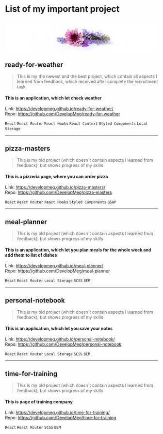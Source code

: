 # List of my important project

![flowers image](./image.png)

## ready-for-weather

> This is my the newest and the best project, which contain all aspects I learned from feedback, which received after complete the recruitment task.

#### This is an application, which let check weather

Link: https://developmeg.github.io/ready-for-weather/  
Repo: https://github.com/DevelopMeg/ready-for-weather

`React` `React Router` `React Hooks` `React Context` `Styled Components` `Local Storage`

---

## pizza-masters

> This is my old project (which doesn`t contain aspects I learned from feedback), but shows progress of my skills

#### This is a pizzeria page, where you can order pizza

Link: https://developmeg.github.io/pizza-masters/  
Repo: https://github.com/DevelopMeg/pizza-masters

`React` `React Router` `React Hooks` `Styled Components` `GSAP`

---

## meal-planner

> This is my old project (which doesn`t contain aspects I learned from feedback), but shows progress of my skills

#### This is an application, which let you plan meals for the whole week and add them to list of dishes

Link: https://developmeg.github.io/meal-planner/  
Repo: https://github.com/DevelopMeg/meal-planner

`React` `React Router` `Local Storage` `SCSS` `BEM`

---

## personal-notebook

> This is my old project (which doesn`t contain aspects I learned from feedback), but shows progress of my skills

#### This is an application, which let you save your notes

Link: https://developmeg.github.io/personal-notebook/  
Repo: https://github.com/DevelopMeg/personal-notebook

`React` `React Router` `Local Storage` `SCSS` `BEM`

---

## time-for-training

> This is my old project (which doesn`t contain aspects I learned from feedback), but shows progress of my skills

#### This is page of training company

Link: https://developmeg.github.io/time-for-training/  
Repo: https://github.com/DevelopMeg/time-for-training

`React` `React Router` `SCSS` `BEM`
